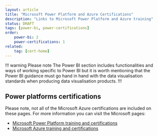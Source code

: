 ```yaml
---
layout: article
title: "Microsoft Power Platform and Azure Certifications"
description: "Links to Microsoft Power Platform and Azure training"
status: DRAFT
tags: [power-bi, power-certifications]
order:
    power-bi: 2
    power-certifications: 1
related:
    tag: [cert-home]
---
```

!!! warning Please note
The Power BI section includes functionalities and ways of working specific to Power BI but it is worth mentioning that the Power BI guidance must go hand in hand with the data visualisation standards when producing data visualisation products.
!!!   
  
    
## Power platforms certifications  

Please note, not all of the Microsoft Azure certifications are included on these pages. For more information you can visit the Microsoft pages:  
- [Microsoft Power Platform training and certifications][learn 1]  
- [Microsoft Azure training and certifications][learn 2]  

  


[learn 1]: aka.ms/PPTrainCertDeck
[learn 2]: https://query.prod.cms.rt.microsoft.com/cms/api/am/binary/RE4J5ea